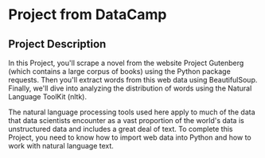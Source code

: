 # Project from DataCamp

## Project Description
In this Project, you'll scrape a novel from the website Project Gutenberg (which contains a large corpus of books) using the Python package requests. Then you'll extract words from this web data using BeautifulSoup. Finally, we'll dive into analyzing the distribution of words using the Natural Language ToolKit (nltk).

The natural language processing tools used here apply to much of the data that data scientists encounter as a vast proportion of the world's data is unstructured data and includes a great deal of text. To complete this Project, you need to know how to import web data into Python and how to work with natural language text.
 
